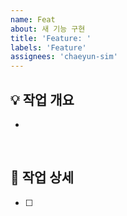 ```yaml
---
name: Feat
about: 새 기능 구현
title: 'Feature: '
labels: 'Feature'
assignees: 'chaeyun-sim'
---
```


## 💡 작업 개요

-

<br />

## 📑 작업 상세

- [ ]
